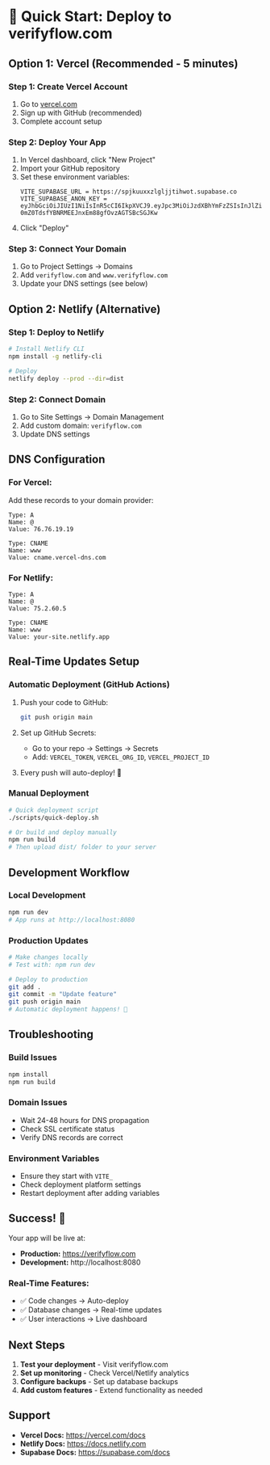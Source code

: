 # 🚀 Quick Start: Deploy to verifyflow.com

## **Option 1: Vercel (Recommended - 5 minutes)**

### Step 1: Create Vercel Account
1. Go to [vercel.com](https://vercel.com)
2. Sign up with GitHub (recommended)
3. Complete account setup

### Step 2: Deploy Your App
1. In Vercel dashboard, click "New Project"
2. Import your GitHub repository
3. Set these environment variables:
   ```
   VITE_SUPABASE_URL = https://spjkuuxxzlgljjtihwot.supabase.co
   VITE_SUPABASE_ANON_KEY = eyJhbGciOiJIUzI1NiIsInR5cCI6IkpXVCJ9.eyJpc3MiOiJzdXBhYmFzZSIsInJlZiI6InNwamt1dXh4emxnbGpqdGlod290Iiwicm9sZSI6ImFub24iLCJpYXQiOjE3NDMyNzQ4MzEsImV4cCI6MjA1ODg1MDgzMX0.wLgy-0mZ0TdsfYBNRMEEJnxEm88gfOvzAGTSBcSGJKw
   ```
4. Click "Deploy"

### Step 3: Connect Your Domain
1. Go to Project Settings → Domains
2. Add `verifyflow.com` and `www.verifyflow.com`
3. Update your DNS settings (see below)

## **Option 2: Netlify (Alternative)**

### Step 1: Deploy to Netlify
```bash
# Install Netlify CLI
npm install -g netlify-cli

# Deploy
netlify deploy --prod --dir=dist
```

### Step 2: Connect Domain
1. Go to Site Settings → Domain Management
2. Add custom domain: `verifyflow.com`
3. Update DNS settings

## **DNS Configuration**

### For Vercel:
Add these records to your domain provider:

```
Type: A
Name: @
Value: 76.76.19.19

Type: CNAME  
Name: www
Value: cname.vercel-dns.com
```

### For Netlify:
```
Type: A
Name: @
Value: 75.2.60.5

Type: CNAME
Name: www
Value: your-site.netlify.app
```

## **Real-Time Updates Setup**

### Automatic Deployment (GitHub Actions)
1. Push your code to GitHub:
   ```bash
   git push origin main
   ```

2. Set up GitHub Secrets:
   - Go to your repo → Settings → Secrets
   - Add: `VERCEL_TOKEN`, `VERCEL_ORG_ID`, `VERCEL_PROJECT_ID`

3. Every push will auto-deploy! 🎉

### Manual Deployment
```bash
# Quick deployment script
./scripts/quick-deploy.sh

# Or build and deploy manually
npm run build
# Then upload dist/ folder to your server
```

## **Development Workflow**

### Local Development
```bash
npm run dev
# App runs at http://localhost:8080
```

### Production Updates
```bash
# Make changes locally
# Test with: npm run dev

# Deploy to production
git add .
git commit -m "Update feature"
git push origin main
# Automatic deployment happens! 🚀
```

## **Troubleshooting**

### Build Issues
```bash
npm install
npm run build
```

### Domain Issues
- Wait 24-48 hours for DNS propagation
- Check SSL certificate status
- Verify DNS records are correct

### Environment Variables
- Ensure they start with `VITE_`
- Check deployment platform settings
- Restart deployment after adding variables

## **Success! 🎉**

Your app will be live at:
- **Production:** https://verifyflow.com
- **Development:** http://localhost:8080

### Real-Time Features:
- ✅ Code changes → Auto-deploy
- ✅ Database changes → Real-time updates
- ✅ User interactions → Live dashboard

## **Next Steps**

1. **Test your deployment** - Visit verifyflow.com
2. **Set up monitoring** - Check Vercel/Netlify analytics
3. **Configure backups** - Set up database backups
4. **Add custom features** - Extend functionality as needed

## **Support**

- **Vercel Docs:** https://vercel.com/docs
- **Netlify Docs:** https://docs.netlify.com
- **Supabase Docs:** https://supabase.com/docs 
